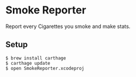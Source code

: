 # Smoke Reporter

Report every Cigarettes you smoke and make stats.

## Setup

```
$ brew install carthage
$ carthage update
$ open SmokeReporter.xcodeproj
```
